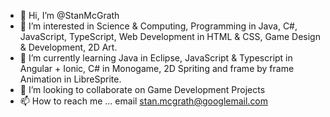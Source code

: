 - 👋 Hi, I’m @StanMcGrath
- 👀 I’m interested in Science & Computing, Programming in Java, C#, JavaScript, TypeScript, Web Development in HTML & CSS, Game Design & Development, 2D Art.
- 🌱 I’m currently learning Java in Eclipse, JavaScript & Typescript in Angular + Ionic, C# in Monogame, 2D Spriting and frame by frame Animation in LibreSprite.
- 💞️ I’m looking to collaborate on Game Development Projects
- 📫 How to reach me ... email stan.mcgrath@googlemail.com

<!---
StanMcGrath/StanMcGrath is a ✨ special ✨ repository because its `README.md` (this file) appears on your GitHub profile.
You can click the Preview link to take a look at your changes.
--->
